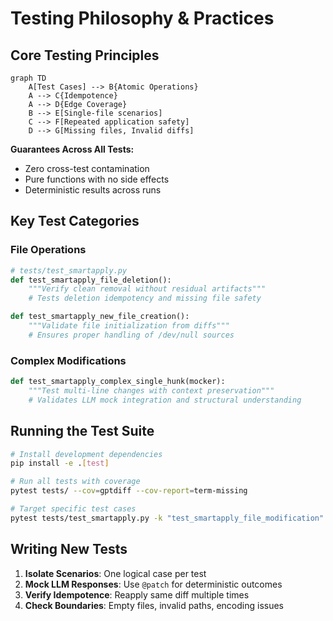 # Testing Philosophy & Practices

## Core Testing Principles

```mermaid
graph TD
    A[Test Cases] --> B{Atomic Operations}
    A --> C{Idempotence}
    A --> D{Edge Coverage}
    B --> E[Single-file scenarios]
    C --> F[Repeated application safety]
    D --> G[Missing files, Invalid diffs]
```

**Guarantees Across All Tests:**
- Zero cross-test contamination
- Pure functions with no side effects
- Deterministic results across runs

## Key Test Categories

### File Operations
```python
# tests/test_smartapply.py
def test_smartapply_file_deletion():
    """Verify clean removal without residual artifacts"""
    # Tests deletion idempotency and missing file safety

def test_smartapply_new_file_creation():
    """Validate file initialization from diffs"""
    # Ensures proper handling of /dev/null sources
```

### Complex Modifications
```python
def test_smartapply_complex_single_hunk(mocker):
    """Test multi-line changes with context preservation"""
    # Validates LLM mock integration and structural understanding
```

## Running the Test Suite

```bash
# Install development dependencies
pip install -e .[test]

# Run all tests with coverage
pytest tests/ --cov=gptdiff --cov-report=term-missing

# Target specific test cases
pytest tests/test_smartapply.py -k "test_smartapply_file_modification"
```

## Writing New Tests

1. **Isolate Scenarios**: One logical case per test
2. **Mock LLM Responses**: Use `@patch` for deterministic outcomes
3. **Verify Idempotence**: Reapply same diff multiple times
4. **Check Boundaries**: Empty files, invalid paths, encoding issues
